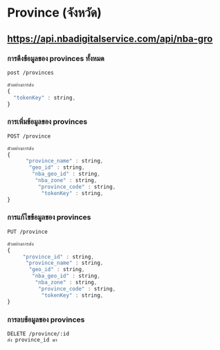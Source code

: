 # Province (จังหวัด)

## https://api.nbadigitalservice.com/api/nba-gro

### การดึงข้อมูลของ provinces ทั้งหมด

```http
post /provinces
```

```javascript
ตัวอย่างการส่ง
{
  "tokenKey" : string,
}
```

### การเพิ่มข้อมูลของ provinces

```http
POST /province
```

```javascript
ตัวอย่างการส่ง
{
      "province_name" : string,
       "geo_id" : string,
        "nba_geo_id" : string,
         "nba_zone" : string,
          "province_code" : string,
           "tokenKey" : string,
}
```

### การแก้ไขข้อมูลของ provinces

```http
PUT /province
```

```javascript
ตัวอย่างการส่ง
{
     "province_id" : string,
      "province_name" : string,
       "geo_id" : string,
        "nba_geo_id" : string,
         "nba_zone" : string,
          "province_code" : string,
           "tokenKey" : string,
}
```

### การลบข้อมูลของ provinces

```http
DELETE /province/:id
ส่ง province_id มา
```

